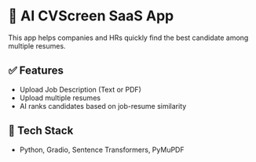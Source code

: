 # 📝 AI CVScreen SaaS App

This app helps companies and HRs quickly find the best candidate among multiple resumes.

## ✅ Features
- Upload Job Description (Text or PDF)
- Upload multiple resumes
- AI ranks candidates based on job-resume similarity

## 🚀 Tech Stack
- Python, Gradio, Sentence Transformers, PyMuPDF
